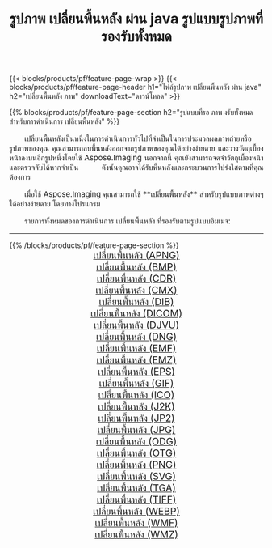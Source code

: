 ﻿---
title: รูปภาพ เปลี่ยนพื้นหลัง ผ่าน java รูปแบบรูปภาพที่รองรับทั้งหมด 
weight: 3920
url: /th/java/change-background 
lang: th
langdirlevel: 2
locales: zh-hans,ja,it,ru,de,es,fr,nl,id,lt,pl,pt,vi,tr,ko,zh-hant,ar,hi,th,sv,cs,uk,he
description: เมื่อใช้ Aspose.Imaging คุณสามารถ เปลี่ยนพื้นหลัง ภาพได้อย่างง่ายดายผ่าน java
---

{{< blocks/products/pf/feature-page-wrap >}}
{{< blocks/products/pf/feature-page-header h1="ไฟล์รูปภาพ เปลี่ยนพื้นหลัง ผ่าน java" h2="เปลี่ยนพื้นหลัง ภาพ" downloadText="ดาวน์โหลด" >}}


{{% blocks/products/pf/feature-page-section  h2="รูปแบบที่รอ ภาพ งรับทั้งหมดสำหรับการดำเนินการ เปลี่ยนพื้นหลัง" %}}
<p align="justify" style="text-indent:2em;font-size:15px;">
เปลี่ยนพื้นหลังเป็นหนึ่งในการดำเนินการทั่วไปที่จำเป็นในการประมวลผลภาพถ่ายหรือรูปภาพของคุณ คุณสามารถลบพื้นหลังออกจากรูปภาพของคุณได้อย่างง่ายดาย และวางวัตถุเบื้องหน้าลงบนอีกรูปหนึ่งโดยใช้ Aspose.Imaging นอกจากนี้ คุณยังสามารถจดจำวัตถุเบื้องหน้าและตรวจจับได้หากจำเป็น ดังนั้นคุณอาจได้รับพื้นหลังและกระบวนการโปร่งใสตามที่คุณต้องการ
</p>
<p align="justify" style="text-indent:2em;font-size:15px;">
เมื่อใช้ Aspose.Imaging คุณสามารถใช้ **เปลี่ยนพื้นหลัง** สำหรับรูปแบบภาพต่างๆ ได้อย่างง่ายดาย โดยทางโปรแกรม
</p>
<p align="justify" style="text-indent:2em;font-size:15px;">
รายการทั้งหมดของการดำเนินการ เปลี่ยนพื้นหลัง ที่รองรับตามรูปแบบอิมเมจ:
</p>
<hr/>
{{% /blocks/products/pf/feature-page-section %}}
<div class="container-fluid productfamilypage bg-gray">
    <div class="convertypes bg-gray agp-content section">
        <div class="container">
		<div class="row other-converters" style="gap: 10px;font-size: 19px;text-align:center;">
		    <div class='col-md-2 other-converter remove-lp remove-rp'><a href="/imaging/th/java/change-background/apng" style="padding:15px;">เปลี่ยนพื้นหลัง (APNG)</a></div><div class='col-md-2 other-converter remove-lp remove-rp'><a href="/imaging/th/java/change-background/bmp" style="padding:15px;">เปลี่ยนพื้นหลัง (BMP)</a></div><div class='col-md-2 other-converter remove-lp remove-rp'><a href="/imaging/th/java/change-background/cdr" style="padding:15px;">เปลี่ยนพื้นหลัง (CDR)</a></div><div class='col-md-2 other-converter remove-lp remove-rp'><a href="/imaging/th/java/change-background/cmx" style="padding:15px;">เปลี่ยนพื้นหลัง (CMX)</a></div><div class='col-md-2 other-converter remove-lp remove-rp'><a href="/imaging/th/java/change-background/dib" style="padding:15px;">เปลี่ยนพื้นหลัง (DIB)</a></div><div class='col-md-2 other-converter remove-lp remove-rp'><a href="/imaging/th/java/change-background/dicom" style="padding:15px;">เปลี่ยนพื้นหลัง (DICOM)</a></div><div class='col-md-2 other-converter remove-lp remove-rp'><a href="/imaging/th/java/change-background/djvu" style="padding:15px;">เปลี่ยนพื้นหลัง (DJVU)</a></div><div class='col-md-2 other-converter remove-lp remove-rp'><a href="/imaging/th/java/change-background/dng" style="padding:15px;">เปลี่ยนพื้นหลัง (DNG)</a></div><div class='col-md-2 other-converter remove-lp remove-rp'><a href="/imaging/th/java/change-background/emf" style="padding:15px;">เปลี่ยนพื้นหลัง (EMF)</a></div><div class='col-md-2 other-converter remove-lp remove-rp'><a href="/imaging/th/java/change-background/emz" style="padding:15px;">เปลี่ยนพื้นหลัง (EMZ)</a></div><div class='col-md-2 other-converter remove-lp remove-rp'><a href="/imaging/th/java/change-background/eps" style="padding:15px;">เปลี่ยนพื้นหลัง (EPS)</a></div><div class='col-md-2 other-converter remove-lp remove-rp'><a href="/imaging/th/java/change-background/gif" style="padding:15px;">เปลี่ยนพื้นหลัง (GIF)</a></div><div class='col-md-2 other-converter remove-lp remove-rp'><a href="/imaging/th/java/change-background/ico" style="padding:15px;">เปลี่ยนพื้นหลัง (ICO)</a></div><div class='col-md-2 other-converter remove-lp remove-rp'><a href="/imaging/th/java/change-background/j2k" style="padding:15px;">เปลี่ยนพื้นหลัง (J2K)</a></div><div class='col-md-2 other-converter remove-lp remove-rp'><a href="/imaging/th/java/change-background/jp2" style="padding:15px;">เปลี่ยนพื้นหลัง (JP2)</a></div><div class='col-md-2 other-converter remove-lp remove-rp'><a href="/imaging/th/java/change-background/jpg" style="padding:15px;">เปลี่ยนพื้นหลัง (JPG)</a></div><div class='col-md-2 other-converter remove-lp remove-rp'><a href="/imaging/th/java/change-background/odg" style="padding:15px;">เปลี่ยนพื้นหลัง (ODG)</a></div><div class='col-md-2 other-converter remove-lp remove-rp'><a href="/imaging/th/java/change-background/otg" style="padding:15px;">เปลี่ยนพื้นหลัง (OTG)</a></div><div class='col-md-2 other-converter remove-lp remove-rp'><a href="/imaging/th/java/change-background/png" style="padding:15px;">เปลี่ยนพื้นหลัง (PNG)</a></div><div class='col-md-2 other-converter remove-lp remove-rp'><a href="/imaging/th/java/change-background/svg" style="padding:15px;">เปลี่ยนพื้นหลัง (SVG)</a></div><div class='col-md-2 other-converter remove-lp remove-rp'><a href="/imaging/th/java/change-background/tga" style="padding:15px;">เปลี่ยนพื้นหลัง (TGA)</a></div><div class='col-md-2 other-converter remove-lp remove-rp'><a href="/imaging/th/java/change-background/tiff" style="padding:15px;">เปลี่ยนพื้นหลัง (TIFF)</a></div><div class='col-md-2 other-converter remove-lp remove-rp'><a href="/imaging/th/java/change-background/webp" style="padding:15px;">เปลี่ยนพื้นหลัง (WEBP)</a></div><div class='col-md-2 other-converter remove-lp remove-rp'><a href="/imaging/th/java/change-background/wmf" style="padding:15px;">เปลี่ยนพื้นหลัง (WMF)</a></div><div class='col-md-2 other-converter remove-lp remove-rp'><a href="/imaging/th/java/change-background/wmz" style="padding:15px;">เปลี่ยนพื้นหลัง (WMZ)</a></div>
                </div>
        </div>
    </div>
</div>
<br/>
